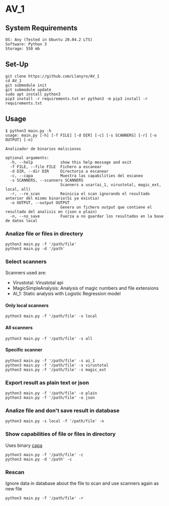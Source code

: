 # AV_1

## System Requirements
```
OS: Any (Tested in Ubuntu 20.04.2 LTS)
Software: Python 3
Storage: 550 mb
```

## Set-Up
```
git clone https://github.com/Llanyro/AV_1
cd AV_1
git submodule init
git submodule update
sudo apt install python3
pip3 install -r requirements.txt or python3 -m pip3 install -r requirements.txt
```

## Usage
```
$ python3 main.py -h
usage: main.py [-h] [-f FILE] [-d DIR] [-c] [-s SCANNERS] [-r] [-o OUTPUT] [-n]

Analizador de binarios maliciosos

optional arguments:
  -h, --help            show this help message and exit
  -f FILE, --file FILE  Fichero a escanear
  -d DIR, --dir DIR     Directorio a escanear
  -c, --capa            Muestra las capabilities del escaneo
  -s SCANNERS, --scanners SCANNERS
                        Scanners a usar(ai_1, virustotal, magic_ext, local, all)
  -r, --re_scan         Reinicia el scan ignorando el resultado anterior del mismo binario(Si ya existia)
  -o OUTPUT, --output OUTPUT
                        Genera un fichero output que contiene el resultado del analisis en (json o plain)
  -n, --no_save         Fuerza a no guardar los resultados en la base de datos local
```
### Analize file or files in directory
```
python3 main.py -f '/path/file'
python3 main.py -d '/path'
```
### Select scanners
Scanners used are:
* Virustotal: Virustotal api
* MagicSimpleAnalysis: Analysis of magic numbers and file extensions
* AI_1: Static analysis with Logistic Regression model

#### Only local scanners
```
python3 main.py -f '/path/file' -s local
```
#### All scanners
```
python3 main.py -f '/path/file' -s all
```
#### Specific scanner
```
python3 main.py -f '/path/file' -s ai_1
python3 main.py -f '/path/file' -s virustotal
python3 main.py -f '/path/file' -s magic_ext
```
### Export result as plain text or json
```
python3 main.py -f '/path/file' -o plain
python3 main.py -f '/path/file' -o json
```
### Analize file and don't save result in database
```
python3 main.py -s local -f '/path/file' -n
```
### Show capabilities of file or files in directory
Uses binary [capa](https://github.com/fireeye/capa)
```
python3 main.py -f '/path/file' -c
python3 main.py -d '/path' -c
```
### Rescan
Ignore data in database about the file to scan and use scanners again as new file
```
python3 main.py -f '/path/file' -r
```




